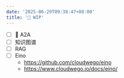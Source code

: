 ```yaml
---
date: '2025-06-29T09:38:47+08:00'
title: '🎪 WIP'
---
```

- [ ] 🎪 A2A
- [ ] 知识图谱
- [ ] RAG
- [ ] Eino
	- https://github.com/cloudwego/eino
	- https://www.cloudwego.io/docs/eino/

